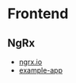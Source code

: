 # Frontend

## NgRx

- [ngrx.io](https://ngrx.io/)
- [example-app](https://github.com/ngrx/platform/tree/master/projects/example-app)
